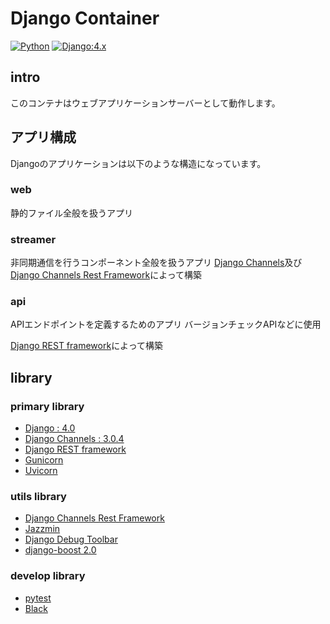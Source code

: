 # Django Container

[![Python](https://img.shields.io/badge/Python:3.10-F9DC3E.svg?logo=python&style=flat)](https://www.python.org/)
[![Django:4.x](https://img.shields.io/badge/Django:4.0-092E20.svg?logo=django&style=flat)](https://www.djangoproject.com/)

## intro

このコンテナはウェブアプリケーションサーバーとして動作します。

## アプリ構成

Djangoのアプリケーションは以下のような構造になっています。

### web

静的ファイル全般を扱うアプリ

### streamer

非同期通信を行うコンポーネント全般を扱うアプリ
[Django Channels](https://channels.readthedocs.io/en/stable/)及び[Django Channels Rest Framework](https://djangochannelsrestframework.readthedocs.io/en/latest/)によって構築

### api

APIエンドポイントを定義するためのアプリ
バージョンチェックAPIなどに使用

[Django REST framework](https://www.django-rest-framework.org/)によって構築

## library

### primary library

- [Django : 4.0](https://www.djangoproject.com/)
- [Django Channels : 3.0.4](https://channels.readthedocs.io/en/stable/)
- [Django REST framework](https://www.django-rest-framework.org/)
- [Gunicorn](https://gunicorn.org/)
- [Uvicorn](https://www.uvicorn.org/)

### utils library

- [Django Channels Rest Framework](https://djangochannelsrestframework.readthedocs.io/en/latest/)
- [Jazzmin](https://django-jazzmin.readthedocs.io/)
- [Django Debug Toolbar](https://django-debug-toolbar.readthedocs.io/en/latest/)
- [django-boost 2.0](https://django-boost.readthedocs.io/en/latest/)

### develop library

- [pytest](https://docs.pytest.org/en/7.0.x/)
- [Black](https://black.readthedocs.io/en/stable/)
